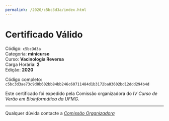 ```yaml
---
permalink: /2020/c5bc3d3a/index.html
---
```


# Certificado Válido

Código: `c5bc3d3a`<br>
Categoria: **minicurso**<br>
Curso: **Vacinologia Reversa**<br>
Carga Horária: **2**<br>
Edição: **2020**<br>


Código completo: `c5bc3d3ae73c9d0b602bb84bb246c60711484d1b3172ba03602bd12ddd294b4d`


Este certificado foi expedido pela Comissão organizadora do *IV Curso de Verão em Bioinformática da UFMG*.

----

Qualquer dúvida contacte a [_Comissão Organizadora_](<mailto:cursobioinfoufmg@gmail.com$subject=[Certificados]>)

